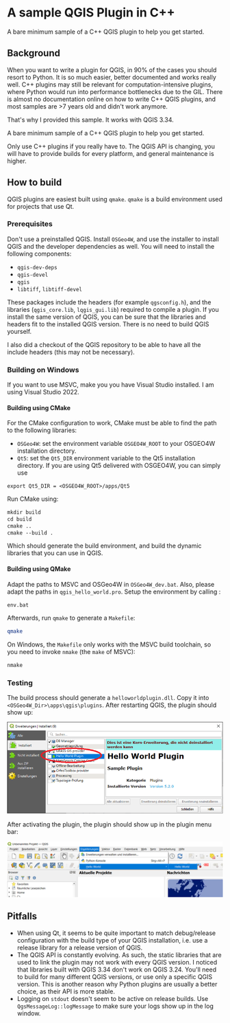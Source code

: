 # A sample QGIS Plugin in C++


A bare minimum sample of a C++ QGIS plugin to help you get started.

## Background

When you want to write a plugin for QGIS, in 90% of the cases you should resort to Python. It is so much easier, better documented and works really well.
C++ plugins may still be relevant for computation-intensive plugins, where Python would run into performance bottlenecks due to the GIL.
There is almost no documentation online on how to write C++ QGIS plugins, and most samples are >7 years old and didn't work anymore.

That's why I provided this sample. It works with QGIS 3.34.

A bare minimum sample of a C++ QGIS plugin to help you get started.

Only use C++ plugins if you really have to. The QGIS API is changing, you will have to provide builds for every platform, and general maintenance is higher.

## How to build

QGIS plugins are easiest built using `qmake`. `qmake` is a build environment used for projects that use Qt.

### Prerequisites

Don't use a preinstalled QGIS. Install `OSGeo4W`, and use the installer to install QGIS and the developer dependencies as well. You will need to install the following components:
- `qgis-dev-deps`
- `qgis-devel`
- `qgis`
- `libtiff`, `libtiff-devel`

These packages include the headers (for example `qgsconfig.h`), and the libraries (`qgis_core.lib`, `lqgis_gui.lib`) required to compile a plugin. If you install the same version of QGIS, you can be sure that the libraries and headers fit to the installed QGIS version.
There is no need to build QGIS yourself.

I also did a checkout of the QGIS repository to be able to have all the include headers (this may not be necessary).

### Building on Windows

If you want to use MSVC, make you you have Visual Studio installed. I am using Visual Studio 2022.

#### Building using CMake

For the CMake configuration to work, CMake must be able to find the path to the following libraries:
- `OSGeo4W`: set the environment variable `OSGEO4W_ROOT` to your OSGEO4W installation directory.
- `Qt5`: set the `Qt5_DIR` environment variable to the Qt5 installation directory. If you are using Qt5 delivered with OSGEO4W, you can simply use
```shell
export Qt5_DIR = <OSGEO4W_ROOT>/apps/Qt5
```
Run CMake using:
```shell
mkdir build
cd build
cmake ..
cmake --build .
```
Which should generate the build environment, and build the dynamic libraries that you can use in QGIS.

#### Building using QMake


Adapt the paths to MSVC and OSGeo4W in `OSGeo4W_dev.bat`. Also, please adapt the paths in `qgis_hello_world.pro`.
Setup the environment by calling :
```bash
env.bat
```
Afterwards, run `qmake` to generate a `Makefile`:
```bash
qmake
```
On Windows, the `Makefile` only works with the MSVC build toolchain, so you need to invoke `nmake` (the `make` of MSVC):
```bash
nmake
```

### Testing 

The build process should generate a `helloworldplugin.dll`. Copy it into `<OSGeo4W_Dir>\apps\qgis\plugins`. After restarting QGIS, the plugin should show up:

![](res/installed-plugin.png)

After activating the plugin, the plugin should show up in the plugin menu bar:

![](res/plugin-menu.png)


## Pitfalls

- When using Qt, it seems to be quite important to match debug/release configuration with the build type of your QGIS installation, i.e. use a release library for a release version of QGIS.
- The QGIS API is constantly evolving. As such, the static libraries that are used to link the plugin may not work with every QGIS version. I noticed that libraries built with QGIS 3.34 don't work on QGIS 3.24. You'll need to build for many different QGIS versions, or use only a specific QGIS version. This is another reason why Python plugins are usually a better choice, as their API is more stable.
- Logging on `stdout` doesn't seem to be active on release builds. Use `QgsMessageLog::logMessage` to make sure your logs show up in the log window.
